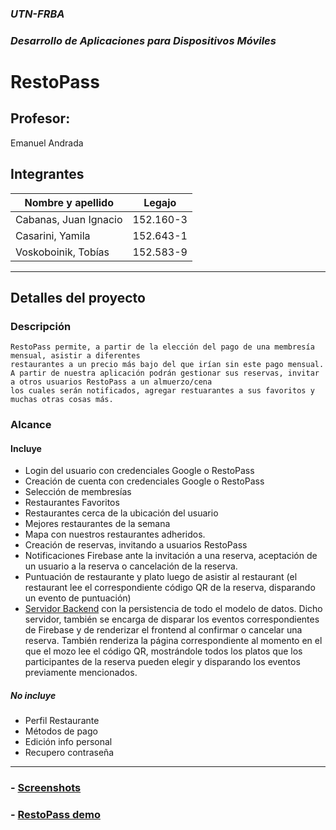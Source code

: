 ### *UTN-FRBA*
### *Desarrollo de Aplicaciones para Dispositivos Móviles*

# RestoPass


## Profesor:
Emanuel Andrada

## Integrantes
| Nombre y apellido | Legajo |
| ---------------- | -------- |
| Cabanas, Juan Ignacio | 152.160-3 |
| Casarini, Yamila | 152.643-1 |
| Voskoboinik, Tobías | 152.583-9 |

----

## Detalles del proyecto

### Descripción
    RestoPass permite, a partir de la elección del pago de una membresía mensual, asistir a diferentes
    restaurantes a un precio más bajo del que irían sin este pago mensual.
    A partir de nuestra aplicación podrán gestionar sus reservas, invitar a otros usuarios RestoPass a un almuerzo/cena 
    los cuales serán notificados, agregar restuarantes a sus favoritos y muchas otras cosas más.

### Alcance
#### Incluye
- Login del usuario con credenciales Google o RestoPass
- Creación de cuenta con credenciales Google o RestoPass
- Selección de membresías
- Restaurantes Favoritos
- Restaurantes cerca de la ubicación del usuario
- Mejores restaurantes de la semana 
- Mapa con nuestros restaurantes adheridos.
- Creación de reservas, invitando a usuarios RestoPass
- Notificaciones Firebase ante la invitación a una reserva, aceptación de un usuario a la reserva o cancelación de la reserva.
- Puntuación de restaurante y plato luego de asistir al restaurant (el restaurant lee el correspondiente código QR de la reserva, disparando un evento de puntuación)
- [Servidor Backend](https://github.com/yamilacasarini/restopassServer) con la persistencia de todo el modelo de datos.
   Dicho servidor, también se encarga de disparar los eventos correspondientes de Firebase y 
   de renderizar el frontend al confirmar o cancelar una reserva. 
   También renderiza la página correspondiente al momento en el que 
   el mozo lee el código QR, mostrándole todos los platos que los participantes de la reserva pueden elegir y disparando los eventos previamente mencionados.

##### No incluye
- Perfil Restaurante
- Métodos de pago
- Edición info personal
- Recupero contraseña

----
### - [Screenshots](screenshots/screenshots.md)

### - [RestoPass demo](screenshots/)
